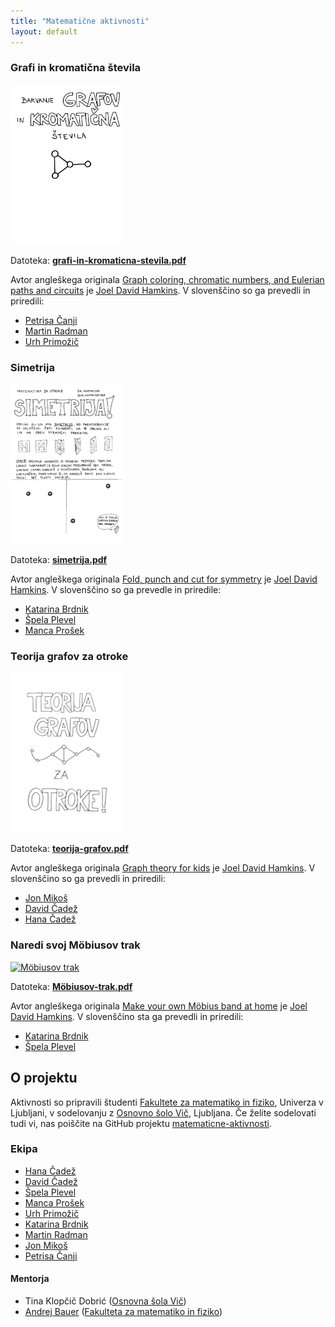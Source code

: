 ```yaml
---
title: "Matematične aktivnosti"
layout: default
---
```


### Grafi in kromatična števila

<div class="aktivnost" markdown="1">

[![Grafi in kromatična števila](/gradivo/thumbnail/grafi-in-kromaticna-stevila.png)](./gradivo/grafi-in-kromaticna-stevila.pdf)

<div class="opis-aktivnosti" markdown="1">

Datoteka: [**grafi-in-kromaticna-stevila.pdf**](./gradivo/grafi-in-kromaticna-stevila.pdf)

Avtor angleškega originala [Graph coloring, chromatic numbers, and Eulerian paths and circuits](http://jdh.hamkins.org/math-for-seven-year-olds-graph-coloring-chromatic-numbers-eulerian-paths/) je [Joel David Hamkins](http://jdh.hamkins.org). V slovenščino so ga prevedli in priredili:

* [Petrisa Čanji](https://github.com/petrisa-canji)
* [Martin Radman](https://github.com/MartinRadman)
* [Urh Primožič](https://github.com/urhprimozic)

</div>
</div>

### Simetrija

<div class="aktivnost" markdown="1">

[![Simetrija](/gradivo/thumbnail/simetrija.png)](./gradivo/simetrija.pdf)

<div class="opis-aktivnosti" markdown="1">

Datoteka: [**simetrija.pdf**](./gradivo/simetrija.pdf)

Avtor angleškega originala [Fold, punch and cut for
symmetry](http://jdh.hamkins.org/math-for-nine-year-olds-fold-punch-cut/) je [Joel David
Hamkins](http://jdh.hamkins.org). V slovenščino so ga prevedle in priredile:

* [Katarina Brdnik](https://github.com/katarinabrdnik)
* [Špela Plevel](https://github.com/spelaplevel)
* [Manca Prošek](https://github.com/mancaprosek)

</div>
</div>

### Teorija grafov za otroke

<div class="aktivnost" markdown="1">

[![Teorija grafov](/gradivo/thumbnail/teorija-grafov.png)](./gradivo/teorija-grafov.pdf)

<div class="opis-aktivnosti" markdown="1">

Datoteka: [**teorija-grafov.pdf**](./gradivo/teorija-grafov.pdf)

Avtor angleškega originala [Graph theory for kids](http://jdh.hamkins.org/math-for-eight-year-olds/)
je [Joel David Hamkins](http://jdh.hamkins.org). V slovenščino so ga prevedli in
priredili:

* [Jon Mikoš](https://github.com/MikosJon)
* [David Čadež](https://github.com/CadezDavid)
* [Hana Čadež](https://github.com/hana47)

</div>
</div>

### Naredi svoj Möbiusov trak

<div class="aktivnost" markdown="1">

[![Möbiusov trak](/gradivo/thumbnail/Möbiusov-trak.png)](./gradivo/Möbiusov-trak.pdf)

<div class="opis-aktivnosti" markdown="1">

Datoteka: [**Möbiusov-trak.pdf**](./gradivo/Möbiusov-trak.pdf)

Avtor angleškega originala [Make your own Möbius band at home](http://jdh.hamkins.org/math-for-six-year-olds/)
je [Joel David Hamkins](http://jdh.hamkins.org). V slovenščino sta ga prevedli in
priredili:

* [Katarina Brdnik](https://github.com/katarinabrdnik)
* [Špela Plevel](https://github.com/spelaplevel)

## O projektu

Aktivnosti so pripravili študenti [Fakultete za matematiko in
fiziko](https://www.fmf.uni-lj.si/), Univerza v Ljubljani, v sodelovanju z [Osnovno šolo
Vič](http://www.osvic.si), Ljubljana. Če želite sodelovati tudi vi, nas poiščite na GitHub projektu [matematicne-aktivnosti](https://github.com/ul-fmf/matematicne-aktivnosti).

### Ekipa

* [Hana Čadež](https://github.com/hana47)
* [David Čadež](https://github.com/CadezDavid)
* [Špela Plevel](https://github.com/spelaplevel)
* [Manca Prošek](https://github.com/mancaprosek)
* [Urh Primožič](https://github.com/urhprimozic)
* [Katarina Brdnik](https://github.com/katarinabrdnik)
* [Martin Radman](https://github.com/MartinRadman)
* [Jon Mikoš](https://github.com/MikosJon)
* [Petrisa Čanji](https://github.com/petrisa-canji)

#### Mentorja

* Tina Klopčič Dobrić ([Osnovna šola Vič](http://www.osvic.si))
* [Andrej Bauer](http://www.andrej.com/) ([Fakulteta za matematiko in fiziko](https://www.fmf.uni-lj.si/si/))
    
